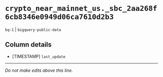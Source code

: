 # `crypto_near_mainnet_us._sbc_2aa268f6cb8346e0949d06ca7610d2b3`
`bq-1` | `bigquery-public-data`

## Column details
* [TIMESTAMP] `last_update`

-------------------------------------------------------------------------------
*Do not make edits above this line.*
